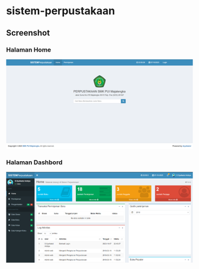 # sistem-perpustakaan

## Screenshot
### Halaman Home
![Halaman Home](screenshot_home.png)

### Halaman Dashbord
![Halaman Dashboard](screenshot_dashboard.png)
